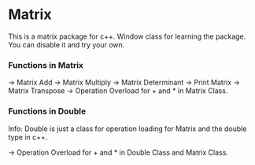 # Matrix

This is a matrix package for c++.
Window class for learning the package. You can disable it and try your own.

### Functions in Matrix

-> Matrix Add
-> Matrix Multiply
-> Matrix Determinant
-> Print Matrix
-> Matrix Transpose
-> Operation Overload for + and * in Matrix Class.

### Functions in Double
Info: Double is just a class for operation loading for Matrix and the double type in c++.

-> Operation Overload for + and * in Double Class and Matrix Class.

